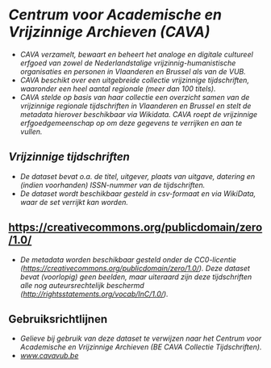 # _Centrum voor Academische en Vrijzinnige Archieven (CAVA)_
* _CAVA verzamelt, bewaart en beheert het analoge en digitale cultureel erfgoed van zowel de Nederlandstalige vrijzinnig-humanistische organisaties en personen in Vlaanderen en Brussel als van de VUB._
* _CAVA beschikt over een uitgebreide collectie vrijzinnige tijdschriften, waaronder een heel aantal regionale (meer dan 100 titels)._
* _CAVA stelde op basis van haar collectie een overzicht samen van de vrijzinnige regionale tijdschriften in Vlaanderen en Brussel en stelt de metadata hierover beschikbaar via Wikidata. CAVA roept de vrijzinnige erfgoedgemeenschap op om deze gegevens te verrijken en aan te vullen._

## _Vrijzinnige tijdschriften_
* _De dataset bevat o.a. de titel, uitgever, plaats van uitgave, datering en (indien voorhanden) ISSN-nummer van de tijdschriften._
* _De dataset wordt beschikbaar gesteld in csv-formaat en via WikiData, waar de set verrijkt kan worden._

## https://creativecommons.org/publicdomain/zero/1.0/
* _De metadata worden beschikbaar gesteld onder de CC0-licentie (https://creativecommons.org/publicdomain/zero/1.0/). Deze dataset bevat (voorlopig) geen beelden, maar uiteraard zijn deze tijdschriften alle nog auteursrechtelijk beschermd (http://rightsstatements.org/vocab/InC/1.0/)._

## Gebruiksrichtlijnen
* _Gelieve bij gebruik van deze dataset te verwijzen naar het Centrum voor Academische en Vrijzinnige Archieven (BE CAVA Collectie Tijdschriften)._
* _www.cavavub.be_
